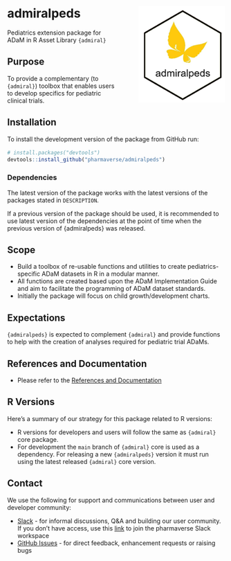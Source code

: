 # admiralpeds <img src="man/figures/logo.png" align="right" width="200" style="margin-left:50px;"/>

Pediatrics extension package for ADaM in R Asset Library `{admiral}`

## Purpose

To provide a complementary (to `{admiral}`) toolbox that enables users
to develop specifics for pediatric clinical trials.

## Installation

To install the development version of the package from GitHub run:

```r
# install.packages("devtools")
devtools::install_github("pharmaverse/admiralpeds")
```

### Dependencies

The latest version of the package works with the latest versions of the
packages stated in `DESCRIPTION`.

If a previous version of the package should be used, it is recommended
to use latest version of the dependencies at the point of time when the
previous version of {admiralpeds} was released.

## Scope

-   Build a toolbox of re-usable functions and utilities to create
    pediatrics-specific ADaM datasets in R in a modular manner.
-   All functions are created based upon the ADaM Implementation Guide
    and aim to facilitate the programming of ADaM dataset standards.
-   Initially the package will focus on child growth/development
    charts.
  
## Expectations

`{admiralpeds}` is expected to complement `{admiral}` and provide
functions to help with the creation of analyses required
for pediatric trial ADaMs.

## References and Documentation

-   Please refer to the [References and
    Documentation](https://pharmaverse.github.io/admiral/index.html#references-and-documentation)

## R Versions

Here’s a summary of our strategy for this package related to R versions:

-   R versions for developers and users will follow the same as
    `{admiral}` core package.
-   For development the `main` branch of `{admiral}` core is used as a
    dependency. For releasing a new `{admiralpeds}` version it must run
    using the latest released `{admiral}` core version.

## Contact

We use the following for support and communications between user and
developer community:

-   [Slack](https://app.slack.com/client/T028PB489D3/C02M8KN8269) - for
    informal discussions, Q&A and building our user community. If you
    don’t have access, use this
    [link](https://join.slack.com/t/pharmaverse/shared_invite/zt-yv5atkr4-Np2ytJ6W_QKz_4Olo7Jo9A)
    to join the pharmaverse Slack workspace
-   [GitHub Issues](https://github.com/pharmaverse/admiralpeds/issues) -
    for direct feedback, enhancement requests or raising bugs
